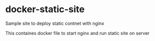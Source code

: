 # docker-static-site
Sample site to deploy static contnet with nginx

This containes docker file to start nginx and run static site on server
